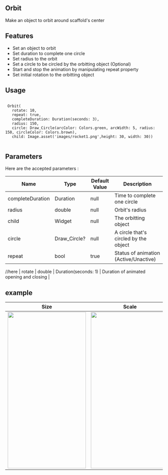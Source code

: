 <!-- 
This README describes the package. If you publish this package to pub.dev,
this README's contents appear on the landing page for your package.

For information about how to write a good package README, see the guide for
[writing package pages](https://dart.dev/guides/libraries/writing-package-pages). 

For general information about developing packages, see the Dart guide for
[creating packages](https://dart.dev/guides/libraries/create-library-packages)
and the Flutter guide for
[developing packages and plugins](https://flutter.dev/developing-packages). 
-->


## Orbit

Make an object to orbit around scaffold's center


## Features

* Set an object to orbit
* Set duration to complete one circle
* Set radius to the orbit
* Set a circle to be circled by the orbitting object (Optional)
* Start and stop the animation by manipulating repeat property
* Set initial rotation to the orbitting object

## Usage

```

 Orbit(
   rotate: 10,
   repeat: true,
   completeDuration: Duration(seconds: 3),
   radius: 150,
   circle: Draw_Circle(arcColor: Colors.green, arcWidth: 5, radius: 150, circleColor: Colors.brown),
   child: Image.asset('images/rocket1.png',height: 30, width: 30))


```




## Parameters

Here are the accepted parameters :


| Name  | Type | Default Value | Description | 
| ------------- | ------------- | ------------- | ------------- | 
| completeDuration  | Duration | null  | Time to complete one circle  | 
| radius  | double | null  | Orbit's radius| 
| child  | Widget | null | The orbitting object| 
| circle  | Draw_Circle? | null | A circle that's circled by the object| 
| repeat | bool | true | Status of animation (Active/Unactive) | 

//here
| rotate  | double | Duration(seconds: 1) | Duration of animated opening and closing | 





## example

| Size  | Scale | 
| ------------- | ------------- | 
| <img src="assets/size.gif" width="250" height="500">  |  <img src="assets/scale.gif" width="250" height="500">  | 













